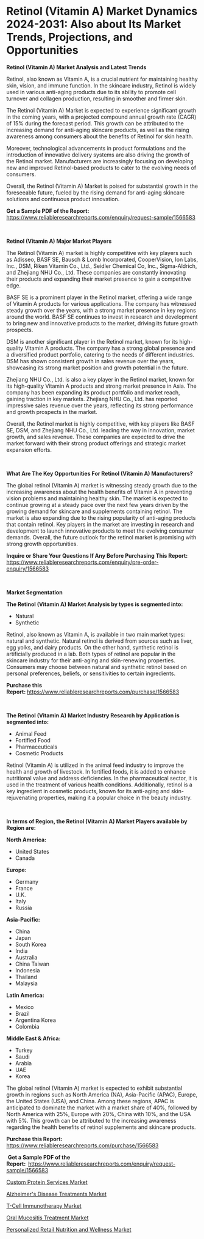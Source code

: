 <p><h1>Retinol (Vitamin A) Market Dynamics 2024-2031: Also about Its Market Trends, Projections, and Opportunities</h1></p><p><strong>Retinol (Vitamin A) Market Analysis and Latest Trends</strong></p>
<p><p>Retinol, also known as Vitamin A, is a crucial nutrient for maintaining healthy skin, vision, and immune function. In the skincare industry, Retinol is widely used in various anti-aging products due to its ability to promote cell turnover and collagen production, resulting in smoother and firmer skin.</p><p>The Retinol (Vitamin A) Market is expected to experience significant growth in the coming years, with a projected compound annual growth rate (CAGR) of 15% during the forecast period. This growth can be attributed to the increasing demand for anti-aging skincare products, as well as the rising awareness among consumers about the benefits of Retinol for skin health.</p><p>Moreover, technological advancements in product formulations and the introduction of innovative delivery systems are also driving the growth of the Retinol market. Manufacturers are increasingly focusing on developing new and improved Retinol-based products to cater to the evolving needs of consumers.</p><p>Overall, the Retinol (Vitamin A) Market is poised for substantial growth in the foreseeable future, fueled by the rising demand for anti-aging skincare solutions and continuous product innovation.</p></p>
<p><strong>Get a Sample PDF of the Report:&nbsp;</strong> <a href="https://www.reliableresearchreports.com/enquiry/request-sample/1566583">https://www.reliableresearchreports.com/enquiry/request-sample/1566583</a></p>
<p>&nbsp;</p>
<p><strong>Retinol (Vitamin A) Major Market Players</strong></p>
<p><p>The Retinol (Vitamin A) market is highly competitive with key players such as Adisseo, BASF SE, Bausch & Lomb Incorporated, CooperVision, Ion Labs, Inc., DSM, Riken Vitamin Co., Ltd., Seidler Chemical Co, Inc., Sigma-Aldrich, and Zhejiang NHU Co., Ltd. These companies are constantly innovating their products and expanding their market presence to gain a competitive edge.</p><p>BASF SE is a prominent player in the Retinol market, offering a wide range of Vitamin A products for various applications. The company has witnessed steady growth over the years, with a strong market presence in key regions around the world. BASF SE continues to invest in research and development to bring new and innovative products to the market, driving its future growth prospects.</p><p>DSM is another significant player in the Retinol market, known for its high-quality Vitamin A products. The company has a strong global presence and a diversified product portfolio, catering to the needs of different industries. DSM has shown consistent growth in sales revenue over the years, showcasing its strong market position and growth potential in the future.</p><p>Zhejiang NHU Co., Ltd. is also a key player in the Retinol market, known for its high-quality Vitamin A products and strong market presence in Asia. The company has been expanding its product portfolio and market reach, gaining traction in key markets. Zhejiang NHU Co., Ltd. has reported impressive sales revenue over the years, reflecting its strong performance and growth prospects in the market.</p><p>Overall, the Retinol market is highly competitive, with key players like BASF SE, DSM, and Zhejiang NHU Co., Ltd. leading the way in innovation, market growth, and sales revenue. These companies are expected to drive the market forward with their strong product offerings and strategic market expansion efforts.</p></p>
<p>&nbsp;</p>
<p><strong>What Are The Key Opportunities For Retinol (Vitamin A) Manufacturers?</strong></p>
<p><p>The global retinol (Vitamin A) market is witnessing steady growth due to the increasing awareness about the health benefits of Vitamin A in preventing vision problems and maintaining healthy skin. The market is expected to continue growing at a steady pace over the next few years driven by the growing demand for skincare and supplements containing retinol. The market is also expanding due to the rising popularity of anti-aging products that contain retinol. Key players in the market are investing in research and development to launch innovative products to meet the evolving consumer demands. Overall, the future outlook for the retinol market is promising with strong growth opportunities.</p></p>
<p><strong>Inquire or Share Your Questions If Any Before Purchasing This Report:</strong> <a href="https://www.reliableresearchreports.com/enquiry/pre-order-enquiry/1566583">https://www.reliableresearchreports.com/enquiry/pre-order-enquiry/1566583</a></p>
<p>&nbsp;</p>
<p><strong>Market Segmentation</strong></p>
<p><strong>The Retinol (Vitamin A) Market Analysis by types is segmented into:</strong></p>
<p><ul><li>Natural</li><li>Synthetic</li></ul></p>
<p><p>Retinol, also known as Vitamin A, is available in two main market types: natural and synthetic. Natural retinol is derived from sources such as liver, egg yolks, and dairy products. On the other hand, synthetic retinol is artificially produced in a lab. Both types of retinol are popular in the skincare industry for their anti-aging and skin-renewing properties. Consumers may choose between natural and synthetic retinol based on personal preferences, beliefs, or sensitivities to certain ingredients.</p></p>
<p><strong>Purchase this Report:&nbsp;</strong><a href="https://www.reliableresearchreports.com/purchase/1566583">https://www.reliableresearchreports.com/purchase/1566583</a></p>
<p>&nbsp;</p>
<p><strong>The Retinol (Vitamin A) Market Industry Research by Application is segmented into:</strong></p>
<p><ul><li>Animal Feed</li><li>Fortified Food</li><li>Pharmaceuticals</li><li>Cosmetic Products</li></ul></p>
<p><p>Retinol (Vitamin A) is utilized in the animal feed industry to improve the health and growth of livestock. In fortified foods, it is added to enhance nutritional value and address deficiencies. In the pharmaceutical sector, it is used in the treatment of various health conditions. Additionally, retinol is a key ingredient in cosmetic products, known for its anti-aging and skin-rejuvenating properties, making it a popular choice in the beauty industry.</p></p>
<p>&nbsp;</p>
<p><strong>In terms of Region, the Retinol (Vitamin A) Market Players available by Region are:</strong></p>
<p>
    <p> <strong> North America: </strong>
        <ul>
            <li>United States</li>
            <li>Canada</li>
        </ul>
        </p> 
    <p> <strong> Europe: </strong>
        <ul>
            <li>Germany</li>
            <li>France</li>
            <li>U.K.</li>
            <li>Italy</li>
            <li>Russia</li>
        </ul>
        </p> 
    <p> <strong> Asia-Pacific: </strong>
        <ul>
            <li>China</li>
            <li>Japan</li>
            <li>South Korea</li>
            <li>India</li>
            <li>Australia</li>
            <li>China Taiwan</li>
            <li>Indonesia</li>
            <li>Thailand</li>
            <li>Malaysia</li>
        </ul>
        </p> 
    <p> <strong> Latin America: </strong>
        <ul>
            <li>Mexico</li>
            <li>Brazil</li>
            <li>Argentina Korea</li>
            <li>Colombia</li>
        </ul>
        </p> 
    <p> <strong> Middle East & Africa: </strong>
        <ul>
            <li>Turkey</li>
            <li>Saudi</li>
            <li>Arabia</li>
            <li>UAE</li>
            <li>Korea</li>
        </ul>
    </p>
    </p>
<p><p>The global retinol (Vitamin A) market is expected to exhibit substantial growth in regions such as North America (NA), Asia-Pacific (APAC), Europe, the United States (USA), and China. Among these regions, APAC is anticipated to dominate the market with a market share of 40%, followed by North America with 25%, Europe with 20%, China with 10%, and the USA with 5%. This growth can be attributed to the increasing awareness regarding the health benefits of retinol supplements and skincare products.</p></p>
<p><strong>Purchase this Report: </strong><a href="https://www.reliableresearchreports.com/purchase/1566583">https://www.reliableresearchreports.com/purchase/1566583</a></p>
<p>&nbsp;<strong>Get a Sample PDF of the Report:&nbsp;&nbsp;</strong><a href="https://www.reliableresearchreports.com/enquiry/request-sample/1566583">https://www.reliableresearchreports.com/enquiry/request-sample/1566583</a></p>
<p><strong></strong></p>
<p><p><a href="https://medium.com/@larryschmidt42/custom-protein-services-market-size-and-market-trends-complete-industry-overview-2024-to-2031-d66907546d04">Custom Protein Services Market</a></p><p><a href="https://medium.com/@larryschmidt42/decoding-alzheimers-disease-treatments-market-metrics-market-share-trends-and-growth-patterns-23a6d52ae75e">Alzheimer's Disease Treatments Market</a></p><p><a href="https://medium.com/@larryschmidt42/t-cell-immunotherapy-market-analysis-and-sze-forecasted-for-period-from-2024-to-2031-65d4bff4949b">T-Cell Immunotherapy Market</a></p><p><a href="https://medium.com/@larryschmidt42/oral-mucositis-treatment-market-analysis-its-cagr-market-segmentation-and-global-industry-870eec2092c9">Oral Mucositis Treatment Market</a></p><p><a href="https://medium.com/@larryschmidt42/personalized-retail-nutrition-and-wellness-market-insight-market-trends-growth-forecasted-from-3727be681383">Personalized Retail Nutrition and Wellness Market</a></p></p>